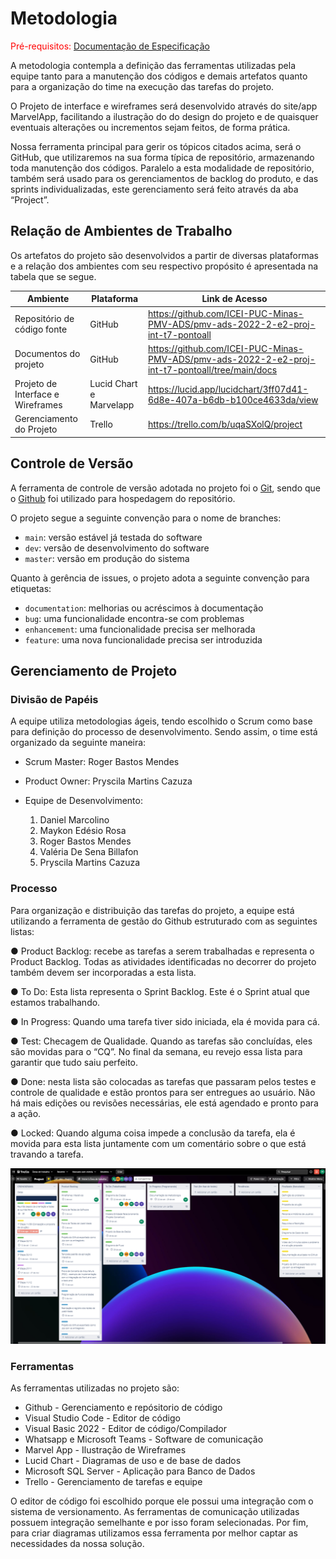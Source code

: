 
# Metodologia

<span style="color:red">Pré-requisitos: <a href="2-Especificação do Projeto.md"> Documentação de Especificação</a></span>

A metodologia contempla a definição das ferramentas utilizadas pela equipe tanto para a manutenção dos códigos e demais artefatos quanto para a organização do time na execução das tarefas do projeto.



O Projeto de interface e wireframes será desenvolvido através do site/app MarvelApp, facilitando a ilustração do do design do projeto e de quaisquer eventuais alterações ou incrementos sejam feitos, de forma prática.

Nossa ferramenta principal para gerir os tópicos citados acima, será o GitHub, que utilizaremos na sua forma típica de repositório, armazenando toda manutenção dos códigos. Paralelo a esta modalidade de repositório, também será usado para os gerenciamentos de backlog do produto, e das sprints individualizadas, este gerenciamento será feito através da aba “Project”.

## Relação de Ambientes de Trabalho

Os artefatos do projeto são desenvolvidos a partir de diversas plataformas e a relação dos ambientes com seu respectivo propósito é apresentada na tabela que se segue.

| Ambiente | Plataforma | Link de Acesso |
--------- | ---------- |  -------------  |
| Repositório de código fonte | GitHub | https://github.com/ICEI-PUC-Minas-PMV-ADS/pmv-ads-2022-2-e2-proj-int-t7-pontoall   |
| Documentos do projeto | GitHub | https://github.com/ICEI-PUC-Minas-PMV-ADS/pmv-ads-2022-2-e2-proj-int-t7-pontoall/tree/main/docs |
| Projeto de Interface e  Wireframes  | Lucid Chart e Marvelapp | https://lucid.app/lucidchart/3ff07d41-6d8e-407a-b6db-b100ce4633da/view |    |
| Gerenciamento do Projeto | Trello | https://trello.com/b/uqaSXolQ/project |

## Controle de Versão

A ferramenta de controle de versão adotada no projeto foi o
[Git](https://git-scm.com/), sendo que o [Github](https://github.com)
foi utilizado para hospedagem do repositório.

O projeto segue a seguinte convenção para o nome de branches:

- `main`: versão estável já testada do software
- `dev`: versão de desenvolvimento do software
- `master`: versão em produção do sistema

Quanto à gerência de issues, o projeto adota a seguinte convenção para etiquetas:

- `documentation`: melhorias ou acréscimos à documentação
- `bug`: uma funcionalidade encontra-se com problemas
- `enhancement`: uma funcionalidade precisa ser melhorada
- `feature`: uma nova funcionalidade precisa ser introduzida





## Gerenciamento de Projeto

### Divisão de Papéis

A equipe utiliza metodologias ágeis, tendo escolhido o Scrum como base para definição do processo de desenvolvimento.
Sendo assim, o time está organizado da seguinte maneira:

- Scrum Master: Roger Bastos Mendes

- Product Owner: Pryscila Martins Cazuza

- Equipe de Desenvolvimento:
    1. Daniel Marcolino
    2. Maykon Edésio Rosa
    3. Roger Bastos Mendes
    4. Valéria De Sena Billafon
    5. Pryscila Martins Cazuza



### Processo

Para organização e distribuição das tarefas do projeto, a equipe está utilizando a ferramenta de gestão do Github estruturado com as seguintes listas:

● Product Backlog:  recebe  as  tarefas  a  serem  trabalhadas  e  representa  o  Product  Backlog. 
Todas as atividades identificadas no decorrer do projeto também devem ser 
incorporadas a esta lista.

● To Do:  Esta  lista  representa  o  Sprint  Backlog.  Este  é  o  Sprint  atual  que  estamos 
trabalhando.

● In Progress: Quando uma tarefa tiver sido iniciada, ela é movida para cá.

● Test: Checagem de Qualidade. Quando as tarefas são concluídas, eles são movidas 
para  o  “CQ”.  No  final  da  semana,  eu  revejo  essa  lista  para  garantir  que  tudo  saiu 
perfeito.

● Done: nesta lista são colocadas as tarefas que passaram pelos testes e controle de 
qualidade  e  estão  prontos  para  ser  entregues  ao  usuário.  Não  há  mais  edições  ou 
revisões necessárias, ele está agendado e pronto para a ação.

● Locked: Quando alguma coisa impede a conclusão da tarefa, ela é movida para esta 
lista juntamente com um comentário sobre o que está travando a tarefa.



![Diagrama UML](https://github.com/ICEI-PUC-Minas-PMV-ADS/pmv-ads-2022-2-e2-proj-int-t7-pontoall/blob/ae49c17df574ed89c638ca54f1eb4059cf0e8ad9/docs/img/TrelloProject.png)

### Ferramentas

As ferramentas utilizadas no projeto são:

- Github - Gerenciamento e repósitorio de código
- Visual Studio Code - Editor de código
- Visual Basic 2022 - Editor de código/Compilador
- Whatsapp e Microsoft Teams - Software de comunicação
- Marvel App - Ilustração de Wireframes
- Lucid Chart -  Diagramas de uso e de base de dados
- Microsoft SQL Server - Aplicação para Banco de Dados
- Trello - Gerenciamento de tarefas e equipe

O editor de código foi escolhido porque ele possui uma integração com o sistema de versionamento. As ferramentas de comunicação utilizadas possuem
integração semelhante e por isso foram selecionadas. Por fim, para criar diagramas utilizamos essa ferramenta por melhor captar as necessidades da nossa solução.
